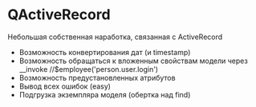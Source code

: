 QActiveRecord
=============

Небольшая собственная наработка, связанная с ActiveRecord

* Возможность конвертирования дат (и timestamp)
* Возможность обращаться к вложенным свойствам модели через __invoke //$employee('person.user.login')
* Возможность предустановленных атрибутов
* Вывод всех ошибок (easy)
* Подгрузка экземпляра моделя (обертка над find)
